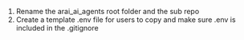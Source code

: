 1. Rename the arai_ai_agents root folder and the sub repo
2. Create a template .env file for users to copy and make sure .env is included in the .gitignore